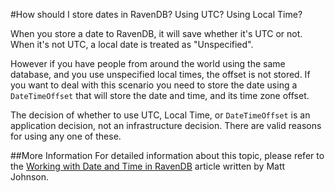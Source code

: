 #How should I store dates in RavenDB? Using UTC? Using Local Time?

When you store a date to RavenDB, it will save whether it's UTC or not.  When it's not UTC, a local date is treated as "Unspecified".
  
However if you have people from around the world using the same database, and you use unspecified local times, the offset is not stored. If you want to deal with this scenario you need to store the date using a `DateTimeOffset` that will store the date and time, and its time zone offset.

The decision of whether to use UTC, Local Time, or `DateTimeOffset` is an application decision, not an infrastructure decision.  There are valid reasons for using any one of these.

##More Information
For detailed information about this topic, please refer to the [Working with Date and Time in RavenDB](http://codeofmatt.com/2015/01/25/date-and-time-in-ravendb/) article written by Matt Johnson.
